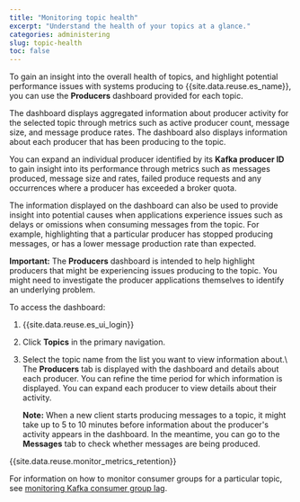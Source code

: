 ```yaml
---
title: "Monitoring topic health"
excerpt: "Understand the health of your topics at a glance."
categories: administering
slug: topic-health
toc: false
---
```


To gain an insight into the overall health of topics, and highlight potential performance issues with systems producing to {{site.data.reuse.es_name}}, you can use the **Producers** dashboard provided for each topic.

The dashboard displays aggregated information about producer activity for the selected topic through metrics such as active producer count, message size, and message produce rates. The dashboard also displays information about each producer that has been producing to the topic.

You can expand an individual producer identified by its **Kafka producer ID** to gain insight into its performance through metrics such as messages produced, message size and rates, failed produce requests and any occurrences where a producer has exceeded a broker quota.

The information displayed on the dashboard can also be used to provide insight into potential causes when applications experience issues such as delays or omissions when consuming messages from the topic. For example, highlighting that a particular producer has stopped producing messages, or has a lower message production rate than expected.

**Important:** The **Producers** dashboard is intended to help highlight producers that might be experiencing issues producing to the topic. You might need to investigate the producer applications themselves to identify an underlying problem.

To access the dashboard:

1. {{site.data.reuse.es_ui_login}}
2. Click **Topics** in the primary navigation.
3. Select the topic name from the list you want to view information about.\\
   The **Producers** tab is displayed with the dashboard and details about each producer. You can refine the time period for which information is displayed. You can expand each producer to view details about their activity.

   **Note:** When a new client starts producing messages to a topic, it might take up to 5 to 10 minutes before information about the producer's activity appears in the dashboard. In the meantime, you can go to the **Messages** tab to check whether messages are being produced.

{{site.data.reuse.monitor_metrics_retention}}

For information on how to monitor consumer groups for a particular topic, see [monitoring Kafka consumer group lag](../consumer-lag).
